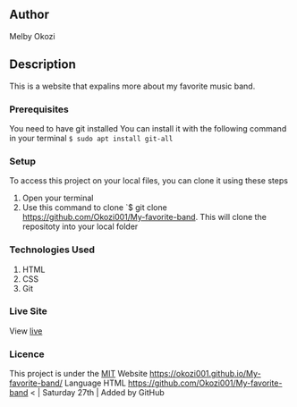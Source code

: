 ## Author
Melby Okozi
## Description
This is a website that expalins more about my favorite music band.
### Prerequisites
You need to have git installed
You can install it with the following command in your terminal
`$ sudo apt install git-all`
### Setup
To access this project on your local files, you can clone it using these steps
1. Open your terminal
1. Use this command to clone `$ git clone https://github.com/Okozi001/My-favorite-band.
This will clone the repositoty into your local folder
### Technologies Used
1. HTML
1. CSS
1. Git
### Live Site
View [live](https://okozi001.github.io/My-favorite-band/)
### Licence
This project is under the  [MIT](LICENSE)
Website
 https://okozi001.github.io/My-favorite-band/
Language
HTML
https://github.com/Okozi001/My-favorite-band
<  | Saturday 27th | Added by GitHub 









